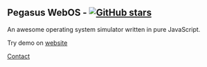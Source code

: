 ## Pegasus WebOS -  [![GitHub stars](https://img.shields.io/github/stars/aniketchaudhari3/pegasus-os)](https://github.com/aniketchaudhari3/aniketchaudhari3/pegasus-os)
An awesome operating system simulator written in pure JavaScript. 

Try demo on [website](https://pegasus-os.netlify.app)

[Contact](https://instagram.com/aniket_c333)
